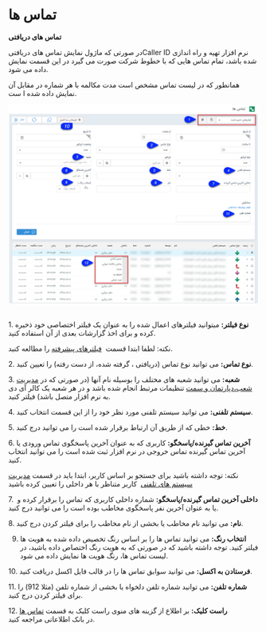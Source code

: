 # تماس ها    

**تماس های دریافتی**

در صورتی که ماژول نمایش تماس های دریافتیCaller ID نرم افزار تهیه و راه اندازی شده باشد، تمام تماس هایی که با خطوط شرکت صورت می گیرد در این قسمت نمایش داده می شود.

همانطور که در لیست تماس مشخص است مدت مکالمه با هر شماره در مقابل آن نمایش داده شده ا ست. 

![](CallsList.jpg) 

1\. **نوع فیلتر:** میتوانید فیلترهای اعمال شده را به عنوان یک فیلتر اختصاصی خود ذخیره کرده و برای اخذ گزارشات بعدی از آن استفاده کنید.

نکته: لطفا ابتدا قسمت  [فیلترهای پیشرفته](../PayamGostarSyncBank/JobsForFirst/Background/AdvancedFilters.md) را مطالعه کنید.

2\. **نوع تماس:** می توانید نوع تماس (دریافتی ، گرفته شده، از دست رفته) را تعیین کنید.

3\. **شعبه:** می توانید شعبه های مختلف را بوسیله نام آنها (در صورتی که در [مدیریت شعب،دپارتمان و سمت](../BaseInformatio/BranchManagement.md) تنظیمات مرتبط انجام شده باشد و در هر شعبه یک کالر آی دی به نرم افزار متصل باشد) فیلتر کنید.

4\. **سیستم تلفنی:** می توانید سیستم تلفنی مورد نظر خود را از این قسمت انتخاب کنید.

5\. **خط:** خطی که از طریق آن ارتباط برقرار شده است را می توانید درج کنید.

6\. **آخرین تماس گیرنده/پاسخگو:** کاربری که به عنوان آخرین پاسخگوی تماس ورودی یا آخرین تماس گیرنده تماس خروجی در نرم افزار ثبت شده است را می توانید انتخاب کنید.

نکته: توجه داشته باشید برای جستجو بر اساس کاربر، ابتدا باید در قسمت [مدیریت سیستم های تلفنی](BaseInformatio\Phonesystems\Phonesystemsmanagement.md)  کاربر متناظر با هر داخلی را تعیین کرده باشید

7.  **داخلی آخرین تماس گیرنده/پاسخگو:** شماره داخلی کاربری که تماس را برقرار کرده و یا به عنوان آخرین نفر پاسخگوی مخاطب بوده است را می توانید درج کنید.

8\. **نام:** می توانید نام مخاطب یا بخشی از نام مخاطب را برای فیلتر کردن درج کنید.

9. **انتخاب رنگ:** می توانید تماس ها را بر اساس رنگ تخصیص داده شده به هویت ها فیلتر کنید. توجه داشته باشید که در صورتی که به هویت رنگ اختصاص داده باشید، در لیست تماس ها، رنگ هویت ها نمایش داده می شود.

10\. **فرستادن به اکسل:** می توانید سوابق تماس ها را در قالب فایل اکسل دریافت کنید.

11\. **شماره تلفن:** می توانید شماره تلفن دلخواه یا بخشی از شماره تلفن (مثلا 912) را برای فیلتر کردن درج کنید.

12\. **راست کلیک:** بر اطلاع از گزینه های منوی راست کلیک به قسمت [تماس ها](../PayamGostarSyncBank/JobsForFirst/Calls.md) در بانک اطلاعاتی مراجعه کنید.
